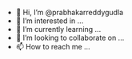 - 👋 Hi, I’m @prabhakarreddygudla
- 👀 I’m interested in ...
- 🌱 I’m currently learning ...
- 💞️ I’m looking to collaborate on ...
- 📫 How to reach me ...

<!---
prabhakarreddygudla/prabhakarreddygudla is a ✨ special ✨ repository because its `README.md` (this file) appears on your GitHub profile.
You can click the Preview link to take a look at your changes.
--->
